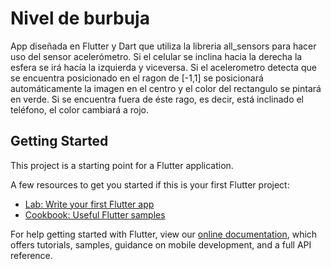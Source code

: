 # Nivel de burbuja

App diseñada en Flutter y Dart que utiliza la libreria all_sensors para 
hacer uso del sensor acelerómetro. Si el celular se inclina hacia la derecha la esfera
se irá hacía la izquierda y viceversa.
Si el acelerometro detecta que se encuentra posicionado en el ragon de [-1,1] se posicionará 
automáticamente la imagen en el centro y el color del rectangulo se pintará en verde.
Si se encuentra fuera de éste rago, es decir, está inclinado el teléfono, el color cambiará a rojo.


## Getting Started

This project is a starting point for a Flutter application.

A few resources to get you started if this is your first Flutter project:

- [Lab: Write your first Flutter app](https://flutter.dev/docs/get-started/codelab)
- [Cookbook: Useful Flutter samples](https://flutter.dev/docs/cookbook)

For help getting started with Flutter, view our
[online documentation](https://flutter.dev/docs), which offers tutorials,
samples, guidance on mobile development, and a full API reference.

